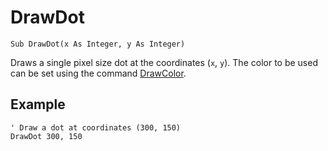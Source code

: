<!--graphics-->
DrawDot
==========

```eppabasic
Sub DrawDot(x As Integer, y As Integer)
```

Draws a single pixel size dot at the coordinates (`x`, `y`).
The color to be used can be set using the command [DrawColor](manual:drawcolor).

<!--- TODO Write this
[Katso, miten EppaBasicissa koordinaatisto toimii](manual:/coordinates).
-->

Example
----------
```eppabasic
' Draw a dot at coordinates (300, 150)
DrawDot 300, 150
```
